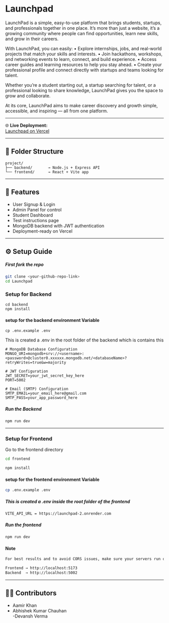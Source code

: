 # Launchpad

LaunchPad is a simple, easy-to-use platform that brings students, startups, and professionals together in one place. It’s more than just a website, it’s a growing community where people can find opportunities, learn new skills, and grow in their careers.

With LaunchPad, you can easily:
	• Explore internships, jobs, and real-world projects that match your skills and interests.
	• Join hackathons, workshops, and networking events to learn, connect, and build experience.
	• Access career guides and learning resources to help you stay ahead.
	• Create your professional profile and connect directly with startups and teams looking for talent.

Whether you’re a student starting out, a startup searching for talent, or a professional looking to share knowledge, LaunchPad gives you the space to grow and collaborate.

At its core, LaunchPad aims to make career discovery and growth simple, accessible, and inspiring — all from one platform.

---
🌐 **Live Deployment:**  
[Launchpad on Vercel](https://launchpadsfinal.vercel.app/mainpage)

---

## 📁 Folder Structure

```
project/
├── backend/       → Node.js + Express API
└── frontend/      → React + Vite app
```

---

## 🧪 Features

- User Signup & Login
- Admin Panel for control
- Student Dashboard
- Test instructions page
- MongoDB backend with JWT authentication
- Deployment-ready on Vercel

---

## ⚙️ Setup Guide

##### First fork the repo

```bash
git clone <your-github-repo-link>
cd Launchpad
```

### Setup for Backend

```env
cd backend
npm install
```

#### setup for the backend environment Variable

```env
cp .env.example .env
```

This is created a .env in the root folder of the backend which is contains this

```env
# MongoDB Database Configuration
MONGO_URI=mongodb+srv://<username>:<password>@cluster0.xxxxxx.mongodb.net/<databaseName>?retryWrites=true&w=majority

# JWT Configuration
JWT_SECRET=your_jwt_secret_key_here
PORT=5002

# Email (SMTP) Configuration
SMTP_EMAIL=your_email_here@gmail.com
SMTP_PASS=your_app_password_here

```

##### Run the Backend

```bash
npm run dev
```

---

### Setup for Frontend

Go to the frontend directory

```bash
cd frontend

npm install
```

#### setup for the frontend environment Variable

```bash
cp .env.example .env
```

##### This is created a .env inside the root folder of the frontend

```env
VITE_API_URL = https://launchpad-2.onrender.com
```

##### Run the frontend

```bash
npm run dev
```

#### Note

```bash
For best results and to avoid CORS issues, make sure your servers run on the following URLs:

Frontend → http://localhost:5173  
Backend  → http://localhost:5002
```

---

## 👨‍💻 Contributors
- Aamir Khan 
- Abhishek Kumar Chauhan  
-Devansh Verma  
